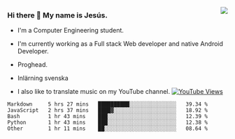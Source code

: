 <img align='right' src="https://github-readme-stats-eight-rose-90.vercel.app
/api?username=JesusJimenezG&show_icons=true&theme=radical">

### Hi there 👋 My name is Jesús.
- I'm a Computer Engineering student.
- I'm currently working as a Full stack Web developer and native Android Developer.

- Proghead.
- Inlärning svenska
- I also like to translate music on my YouTube channel. [![YouTube Views](https://img.shields.io/youtube/channel/views/UCWnlcC4_sV9Imcy9ysQpxHA?style=social)](https://www.youtube.com/channel/UCWnlcC4_sV9Imcy9ysQpxHA)

<!--START_SECTION:waka-->

```text
Markdown     5 hrs 27 mins   ██████████░░░░░░░░░░░░░░░   39.34 %
JavaScript   2 hrs 37 mins   ████▓░░░░░░░░░░░░░░░░░░░░   18.92 %
Bash         1 hr 43 mins    ███░░░░░░░░░░░░░░░░░░░░░░   12.39 %
Python       1 hr 43 mins    ███░░░░░░░░░░░░░░░░░░░░░░   12.38 %
Other        1 hr 11 mins    ██░░░░░░░░░░░░░░░░░░░░░░░   08.64 %
```

<!--END_SECTION:waka-->

<!--
**JesusJimenezG/JesusJimenezG** is a ✨ _special_ ✨ repository because its `README.md` (this file) appears on your GitHub profile.

Here are some ideas to get you started:

- 🔭 I’m currently working on ...
- 🌱 I’m currently learning ...
- 👯 I’m looking to collaborate on ...
- 🤔 I’m looking for help with ...
- 💬 Ask me about ...
- 📫 How to reach me: ...
- 😄 Pronouns: ...
- ⚡ Fun fact: ...
-->
